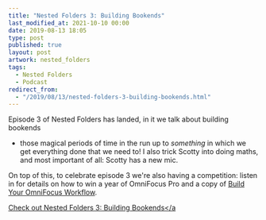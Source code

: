 ```yaml
---
title: "Nested Folders 3: Building Bookends"
last_modified_at: 2021-10-10 00:00
date: 2019-08-13 18:05
type: post
published: true
layout: post
artwork: nested_folders
tags:
  - Nested Folders
  - Podcast
redirect_from:
  - "/2019/08/13/nested-folders-3-building-bookends.html"
---
```



  Episode 3 of Nested Folders has landed, in it we talk about building bookends
  - those magical periods of time in the run up to _something_ in which
  we get everything done that we need to! I also trick Scotty into doing maths,
  and most important of all: Scotty has a new mic.  

<!--more-->

  On top of this, to celebrate episode 3 we're also having a competition: listen
  in for details on how to win a year of OmniFocus Pro and a copy of
  <a href="https://omnifocusbook.com">Build Your OmniFocus Workflow</a>.  

  <a href="https://nestedfolderspodcast.com/podcast/episode-3-bookends/"
    >Check out Nested Folders 3: Building Bookends</a
  >  
